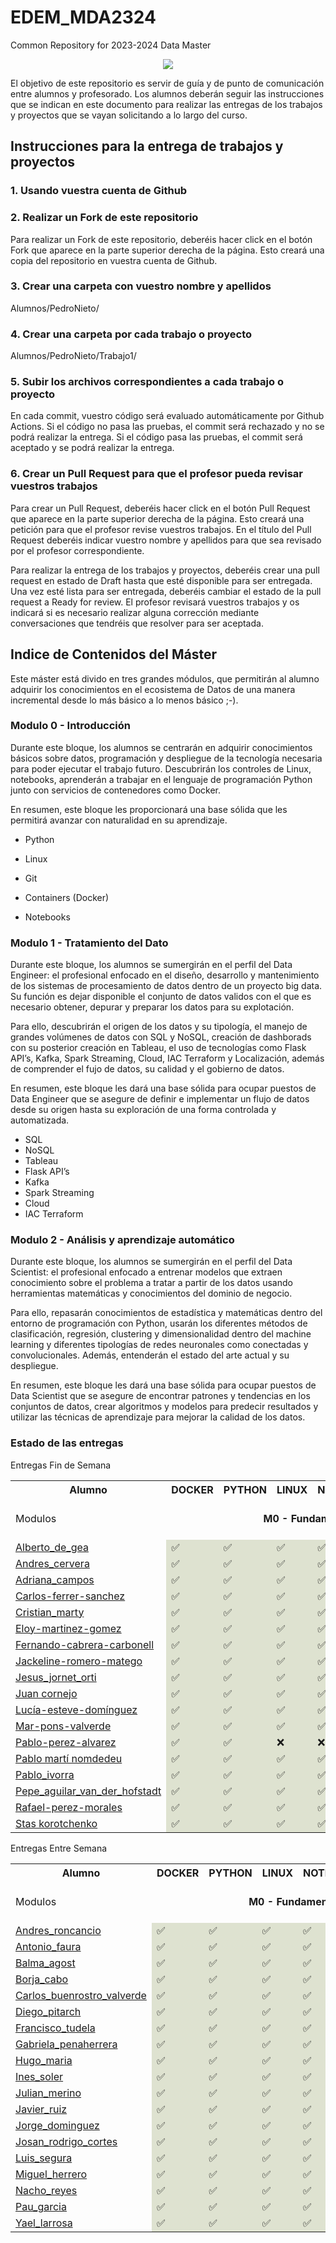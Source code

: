 # EDEM_MDA2324
Common Repository for 2023-2024 Data Master

<div align=center><img src="https://edem.eu/wp-content/uploads/2019/11/peces_edem.png" /></div>

El objetivo de este repositorio es servir de guía y de punto de comunicación entre alumnos y profesorado. Los alumnos deberán seguir las instrucciones que se indican en este documento para realizar las entregas de los trabajos y proyectos que se vayan solicitando a lo largo del curso.

## Instrucciones para la entrega de trabajos y proyectos

### 1. Usando vuestra cuenta de Github
### 2. Realizar un Fork de este repositorio

Para realizar un Fork de este repositorio, deberéis hacer click en el botón Fork que aparece en la parte superior derecha de la página. Esto creará una copia del repositorio en vuestra cuenta de Github.

### 3. Crear una carpeta con vuestro nombre y apellidos

Alumnos/PedroNieto/

### 4. Crear una carpeta por cada trabajo o proyecto

Alumnos/PedroNieto/Trabajo1/

### 5. Subir los archivos correspondientes a cada trabajo o proyecto

En cada commit, vuestro código será evaluado automáticamente por Github Actions. Si el código no pasa las pruebas, el commit será rechazado y no se podrá realizar la entrega. Si el código pasa las pruebas, el commit será aceptado y se podrá realizar la entrega.


### 6. Crear un Pull Request para que el profesor pueda revisar vuestros trabajos

Para crear un Pull Request, deberéis hacer click en el botón Pull Request que aparece en la parte superior derecha de la página. Esto creará una petición para que el profesor revise vuestros trabajos. En el título del Pull Request deberéis indicar vuestro nombre y apellidos para que sea revisado por el profesor correspondiente.

Para realizar la entrega de los trabajos y proyectos, deberéis crear una pull request en estado de Draft hasta que esté disponible para ser entregada. Una vez esté lista para ser entregada, deberéis cambiar el estado de la pull request a Ready for review. El profesor revisará vuestros trabajos y os indicará si es necesario realizar alguna corrección mediante conversaciones que tendréis que resolver para ser aceptada.

## Indice de Contenidos del Máster

Este máster está divido en tres grandes módulos, que permitirán al alumno adquirir los conocimientos en el ecosistema de Datos de una manera incremental desde lo más básico a lo menos básico ;-).

### Modulo 0 - Introducción 
Durante este bloque, los alumnos se centrarán en adquirir conocimientos básicos sobre datos, programación y despliegue de la tecnología necesaria para poder ejecutar el trabajo futuro. Descubrirán los controles de Linux, notebooks, aprenderán a trabajar en el lenguaje de programación Python junto con servicios de contenedores como Docker.

En resumen, este bloque les proporcionará una base sólida que les permitirá avanzar con naturalidad en su aprendizaje.

- Python

- Linux

- Git

- Containers (Docker)

- Notebooks

### Modulo 1 - Tratamiento del Dato
Durante este bloque, los alumnos se sumergirán en el perfil del Data Engineer: el profesional enfocado en el diseño, desarrollo y mantenimiento de los sistemas de procesamiento de datos dentro de un proyecto big data. Su función es dejar disponible el conjunto de datos validos con el que es necesario obtener, depurar y preparar los datos para su explotación.

Para ello, descubrirán el origen de los datos y su tipología, el manejo de grandes volúmenes de datos con SQL y NoSQL, creación de dashborads con su posterior creación en Tableau, el uso de tecnologías como Flask API’s, Kafka, Spark Streaming, Cloud, IAC Terraform y Localización, además de comprender el fujo de datos, su calidad y el gobierno de datos.

En resumen, este bloque les dará una base sólida para ocupar puestos de Data Engineer que se asegure de definir e implementar un flujo de datos desde su origen hasta su exploración de una forma controlada y automatizada.

- SQL
- NoSQL
- Tableau
- Flask API’s
- Kafka
- Spark Streaming
- Cloud
- IAC Terraform


### Modulo 2 - Análisis y aprendizaje automático

Durante este bloque, los alumnos se sumergirán en el perfil del Data Scientist: el profesional enfocado a entrenar modelos que extraen conocimiento sobre el problema a tratar a partir de los datos usando herramientas matemáticas y conocimientos del dominio de negocio.

Para ello, repasarán conocimientos de estadística y matemáticas dentro del entorno de programación con Python, usarán los diferentes métodos de clasificación, regresión, clustering y dimensionalidad dentro del machine learning y diferentes tipologías de redes neuronales como conectadas y convolucionales. Además, entenderán el estado del arte actual y su despliegue.

En resumen, este bloque les dará una base sólida para ocupar puestos de Data Scientist que se asegure de encontrar patrones y tendencias en los conjuntos de datos, crear algoritmos y modelos para predecir resultados y utilizar las técnicas de aprendizaje para mejorar la calidad de los datos.

### Estado de las entregas
Entregas Fin de Semana
<table>
<tr><th>Alumno</th>
<th>DOCKER</th>
<th>PYTHON</th>
<th>LINUX</th>
<th>NOTEBOOKS</th>
<th>AHORCADO</th>
<th>SQL</th>
<th>FLASK</th>
<th>KAFKA</th>
<th>SPARK</th>
<th>DATAFLOW</th>
<th>CLOUD</th>
<th>DEVSECOPS</th>
<th>ESTADISTICA</th>
<th>DEEP_LEARNING</th>
</tr>
<tr>
<td> Modulos </td>
<td color='#dee2d0' style='text-align: center;font-weight: bold' colspan='5'> M0 - Fundamentos </td>
<td color='#a5cbaa' style='text-align: center;font-weight: bold' colspan='2'> M1.1 - Tratamiento Tradicional </td>
<td color='#9bc99e' style='text-align: center;font-weight: bold' colspan='2'> M1.2 - Streaming On Prem </td>
<td color='#779777' style='text-align: center;font-weight: bold' colspan='3'> M1.3 - Cloud Approach </td>
<td color='#5f7b6e' style='text-align: center;font-weight: bold' colspan='1'> M2.1 - Estadística </td>
<td color='#5f7b6e' style='text-align: center;font-weight: bold' colspan='1'> M2.2 - ML / DL </td>
</tr>
<tr>
<tr>
<td><a href='https://github.com/a10pepo/EDEM_MDA2324/tree/main/Alumnos/FS/ALBERTO_DE_GEA'>Alberto_de_gea</a></td>
<td bgcolor='#dee2d0'>✅</td>
<td bgcolor='#dee2d0'>✅</td>
<td bgcolor='#dee2d0'>✅</td>
<td bgcolor='#dee2d0'>✅</td>
<td bgcolor='#dee2d0'>✅</td>
<td bgcolor='#a5cbaa'>✅</td>
<td bgcolor='#a5cbaa'>✅</td>
<td bgcolor='#9bc99e'>✅</td>
<td bgcolor='#9bc99e'>✅</td>
<td bgcolor='#779777'>❌</td>
<td bgcolor='#779777'>✅</td>
<td bgcolor='#779777'>✅</td>
<td bgcolor='#5f7b6e'>❌</td>
<td bgcolor='#4d5e5b'>❌</td>
</tr>
<tr>
<td><a href='https://github.com/a10pepo/EDEM_MDA2324/tree/main/Alumnos/FS/ANDRES_CERVERA'>Andres_cervera</a></td>
<td bgcolor='#dee2d0'>✅</td>
<td bgcolor='#dee2d0'>✅</td>
<td bgcolor='#dee2d0'>✅</td>
<td bgcolor='#dee2d0'>✅</td>
<td bgcolor='#dee2d0'>✅</td>
<td bgcolor='#a5cbaa'>✅</td>
<td bgcolor='#a5cbaa'>✅</td>
<td bgcolor='#9bc99e'>✅</td>
<td bgcolor='#9bc99e'>✅</td>
<td bgcolor='#779777'>✅</td>
<td bgcolor='#779777'>✅</td>
<td bgcolor='#779777'>✅</td>
<td bgcolor='#5f7b6e'>❌</td>
<td bgcolor='#4d5e5b'>❌</td>
</tr>
<tr>
<td><a href='https://github.com/a10pepo/EDEM_MDA2324/tree/main/Alumnos/FS/Adriana_Campos'>Adriana_campos</a></td>
<td bgcolor='#dee2d0'>✅</td>
<td bgcolor='#dee2d0'>✅</td>
<td bgcolor='#dee2d0'>✅</td>
<td bgcolor='#dee2d0'>✅</td>
<td bgcolor='#dee2d0'>✅</td>
<td bgcolor='#a5cbaa'>✅</td>
<td bgcolor='#a5cbaa'>✅</td>
<td bgcolor='#9bc99e'>✅</td>
<td bgcolor='#9bc99e'>✅</td>
<td bgcolor='#779777'>✅</td>
<td bgcolor='#779777'>✅</td>
<td bgcolor='#779777'>✅</td>
<td bgcolor='#5f7b6e'>❌</td>
<td bgcolor='#4d5e5b'>❌</td>
</tr>
<tr>
<td><a href='https://github.com/a10pepo/EDEM_MDA2324/tree/main/Alumnos/FS/CARLOS-FERRER-SANCHEZ'>Carlos-ferrer-sanchez</a></td>
<td bgcolor='#dee2d0'>✅</td>
<td bgcolor='#dee2d0'>✅</td>
<td bgcolor='#dee2d0'>✅</td>
<td bgcolor='#dee2d0'>✅</td>
<td bgcolor='#dee2d0'>✅</td>
<td bgcolor='#a5cbaa'>✅</td>
<td bgcolor='#a5cbaa'>✅</td>
<td bgcolor='#9bc99e'>✅</td>
<td bgcolor='#9bc99e'>✅</td>
<td bgcolor='#779777'>✅</td>
<td bgcolor='#779777'>✅</td>
<td bgcolor='#779777'>✅</td>
<td bgcolor='#5f7b6e'>❌</td>
<td bgcolor='#4d5e5b'>❌</td>
</tr>
<tr>
<td><a href='https://github.com/a10pepo/EDEM_MDA2324/tree/main/Alumnos/FS/CRISTIAN_MARTY'>Cristian_marty</a></td>
<td bgcolor='#dee2d0'>✅</td>
<td bgcolor='#dee2d0'>✅</td>
<td bgcolor='#dee2d0'>✅</td>
<td bgcolor='#dee2d0'>✅</td>
<td bgcolor='#dee2d0'>✅</td>
<td bgcolor='#a5cbaa'>✅</td>
<td bgcolor='#a5cbaa'>✅</td>
<td bgcolor='#9bc99e'>✅</td>
<td bgcolor='#9bc99e'>✅</td>
<td bgcolor='#779777'>✅</td>
<td bgcolor='#779777'>✅</td>
<td bgcolor='#779777'>✅</td>
<td bgcolor='#5f7b6e'>❌</td>
<td bgcolor='#4d5e5b'>❌</td>
</tr>
<tr>
<td><a href='https://github.com/a10pepo/EDEM_MDA2324/tree/main/Alumnos/FS/ELOY-MARTINEZ-GOMEZ'>Eloy-martinez-gomez</a></td>
<td bgcolor='#dee2d0'>✅</td>
<td bgcolor='#dee2d0'>✅</td>
<td bgcolor='#dee2d0'>✅</td>
<td bgcolor='#dee2d0'>✅</td>
<td bgcolor='#dee2d0'>✅</td>
<td bgcolor='#a5cbaa'>✅</td>
<td bgcolor='#a5cbaa'>✅</td>
<td bgcolor='#9bc99e'>✅</td>
<td bgcolor='#9bc99e'>✅</td>
<td bgcolor='#779777'>❌</td>
<td bgcolor='#779777'>✅</td>
<td bgcolor='#779777'>✅</td>
<td bgcolor='#5f7b6e'>❌</td>
<td bgcolor='#4d5e5b'>❌</td>
</tr>
<tr>
<td><a href='https://github.com/a10pepo/EDEM_MDA2324/tree/main/Alumnos/FS/FERNANDO-CABRERA-CARBONELL'>Fernando-cabrera-carbonell</a></td>
<td bgcolor='#dee2d0'>✅</td>
<td bgcolor='#dee2d0'>✅</td>
<td bgcolor='#dee2d0'>✅</td>
<td bgcolor='#dee2d0'>✅</td>
<td bgcolor='#dee2d0'>✅</td>
<td bgcolor='#a5cbaa'>✅</td>
<td bgcolor='#a5cbaa'>✅</td>
<td bgcolor='#9bc99e'>✅</td>
<td bgcolor='#9bc99e'>✅</td>
<td bgcolor='#779777'>✅</td>
<td bgcolor='#779777'>✅</td>
<td bgcolor='#779777'>✅</td>
<td bgcolor='#5f7b6e'>❌</td>
<td bgcolor='#4d5e5b'>❌</td>
</tr>
<tr>
<td><a href='https://github.com/a10pepo/EDEM_MDA2324/tree/main/Alumnos/FS/JACKELINE-ROMERO-MATEGO'>Jackeline-romero-matego</a></td>
<td bgcolor='#dee2d0'>✅</td>
<td bgcolor='#dee2d0'>✅</td>
<td bgcolor='#dee2d0'>✅</td>
<td bgcolor='#dee2d0'>✅</td>
<td bgcolor='#dee2d0'>✅</td>
<td bgcolor='#a5cbaa'>✅</td>
<td bgcolor='#a5cbaa'>✅</td>
<td bgcolor='#9bc99e'>✅</td>
<td bgcolor='#9bc99e'>✅</td>
<td bgcolor='#779777'>✅</td>
<td bgcolor='#779777'>✅</td>
<td bgcolor='#779777'>✅</td>
<td bgcolor='#5f7b6e'>❌</td>
<td bgcolor='#4d5e5b'>❌</td>
</tr>
<tr>
<td><a href='https://github.com/a10pepo/EDEM_MDA2324/tree/main/Alumnos/FS/JESUS_JORNET_ORTI'>Jesus_jornet_orti</a></td>
<td bgcolor='#dee2d0'>✅</td>
<td bgcolor='#dee2d0'>✅</td>
<td bgcolor='#dee2d0'>✅</td>
<td bgcolor='#dee2d0'>✅</td>
<td bgcolor='#dee2d0'>✅</td>
<td bgcolor='#a5cbaa'>✅</td>
<td bgcolor='#a5cbaa'>✅</td>
<td bgcolor='#9bc99e'>✅</td>
<td bgcolor='#9bc99e'>✅</td>
<td bgcolor='#779777'>❌</td>
<td bgcolor='#779777'>✅</td>
<td bgcolor='#779777'>✅</td>
<td bgcolor='#5f7b6e'>❌</td>
<td bgcolor='#4d5e5b'>❌</td>
</tr>
<tr>
<td><a href='https://github.com/a10pepo/EDEM_MDA2324/tree/main/Alumnos/FS/JUAN CORNEJO'>Juan cornejo</a></td>
<td bgcolor='#dee2d0'>✅</td>
<td bgcolor='#dee2d0'>✅</td>
<td bgcolor='#dee2d0'>✅</td>
<td bgcolor='#dee2d0'>✅</td>
<td bgcolor='#dee2d0'>✅</td>
<td bgcolor='#a5cbaa'>✅</td>
<td bgcolor='#a5cbaa'>✅</td>
<td bgcolor='#9bc99e'>✅</td>
<td bgcolor='#9bc99e'>✅</td>
<td bgcolor='#779777'>✅</td>
<td bgcolor='#779777'>✅</td>
<td bgcolor='#779777'>✅</td>
<td bgcolor='#5f7b6e'>❌</td>
<td bgcolor='#4d5e5b'>❌</td>
</tr>
<tr>
<td><a href='https://github.com/a10pepo/EDEM_MDA2324/tree/main/Alumnos/FS/Lucía-Esteve-Domínguez'>Lucía-esteve-domínguez</a></td>
<td bgcolor='#dee2d0'>✅</td>
<td bgcolor='#dee2d0'>✅</td>
<td bgcolor='#dee2d0'>✅</td>
<td bgcolor='#dee2d0'>✅</td>
<td bgcolor='#dee2d0'>✅</td>
<td bgcolor='#a5cbaa'>✅</td>
<td bgcolor='#a5cbaa'>✅</td>
<td bgcolor='#9bc99e'>✅</td>
<td bgcolor='#9bc99e'>✅</td>
<td bgcolor='#779777'>❌</td>
<td bgcolor='#779777'>✅</td>
<td bgcolor='#779777'>✅</td>
<td bgcolor='#5f7b6e'>❌</td>
<td bgcolor='#4d5e5b'>❌</td>
</tr>
<tr>
<td><a href='https://github.com/a10pepo/EDEM_MDA2324/tree/main/Alumnos/FS/MAR-PONS-VALVERDE'>Mar-pons-valverde</a></td>
<td bgcolor='#dee2d0'>✅</td>
<td bgcolor='#dee2d0'>✅</td>
<td bgcolor='#dee2d0'>✅</td>
<td bgcolor='#dee2d0'>✅</td>
<td bgcolor='#dee2d0'>✅</td>
<td bgcolor='#a5cbaa'>✅</td>
<td bgcolor='#a5cbaa'>✅</td>
<td bgcolor='#9bc99e'>✅</td>
<td bgcolor='#9bc99e'>✅</td>
<td bgcolor='#779777'>✅</td>
<td bgcolor='#779777'>✅</td>
<td bgcolor='#779777'>✅</td>
<td bgcolor='#5f7b6e'>❌</td>
<td bgcolor='#4d5e5b'>❌</td>
</tr>
<tr>
<td><a href='https://github.com/a10pepo/EDEM_MDA2324/tree/main/Alumnos/FS/PABLO-PEREZ-ALVAREZ'>Pablo-perez-alvarez</a></td>
<td bgcolor='#dee2d0'>✅</td>
<td bgcolor='#dee2d0'>✅</td>
<td bgcolor='#dee2d0'>❌</td>
<td bgcolor='#dee2d0'>❌</td>
<td bgcolor='#dee2d0'>✅</td>
<td bgcolor='#a5cbaa'>✅</td>
<td bgcolor='#a5cbaa'>✅</td>
<td bgcolor='#9bc99e'>❌</td>
<td bgcolor='#9bc99e'>❌</td>
<td bgcolor='#779777'>❌</td>
<td bgcolor='#779777'>❌</td>
<td bgcolor='#779777'>✅</td>
<td bgcolor='#5f7b6e'>❌</td>
<td bgcolor='#4d5e5b'>❌</td>
</tr>
<tr>
<td><a href='https://github.com/a10pepo/EDEM_MDA2324/tree/main/Alumnos/FS/Pablo Martí Nomdedeu'>Pablo martí nomdedeu</a></td>
<td bgcolor='#dee2d0'>✅</td>
<td bgcolor='#dee2d0'>✅</td>
<td bgcolor='#dee2d0'>✅</td>
<td bgcolor='#dee2d0'>✅</td>
<td bgcolor='#dee2d0'>✅</td>
<td bgcolor='#a5cbaa'>✅</td>
<td bgcolor='#a5cbaa'>✅</td>
<td bgcolor='#9bc99e'>✅</td>
<td bgcolor='#9bc99e'>❌</td>
<td bgcolor='#779777'>❌</td>
<td bgcolor='#779777'>❌</td>
<td bgcolor='#779777'>✅</td>
<td bgcolor='#5f7b6e'>❌</td>
<td bgcolor='#4d5e5b'>❌</td>
</tr>
<tr>
<td><a href='https://github.com/a10pepo/EDEM_MDA2324/tree/main/Alumnos/FS/Pablo_Ivorra'>Pablo_ivorra</a></td>
<td bgcolor='#dee2d0'>✅</td>
<td bgcolor='#dee2d0'>✅</td>
<td bgcolor='#dee2d0'>✅</td>
<td bgcolor='#dee2d0'>✅</td>
<td bgcolor='#dee2d0'>✅</td>
<td bgcolor='#a5cbaa'>✅</td>
<td bgcolor='#a5cbaa'>✅</td>
<td bgcolor='#9bc99e'>✅</td>
<td bgcolor='#9bc99e'>✅</td>
<td bgcolor='#779777'>✅</td>
<td bgcolor='#779777'>✅</td>
<td bgcolor='#779777'>✅</td>
<td bgcolor='#5f7b6e'>❌</td>
<td bgcolor='#4d5e5b'>❌</td>
</tr>
<tr>
<td><a href='https://github.com/a10pepo/EDEM_MDA2324/tree/main/Alumnos/FS/Pepe_Aguilar_van_der_Hofstadt'>Pepe_aguilar_van_der_hofstadt</a></td>
<td bgcolor='#dee2d0'>✅</td>
<td bgcolor='#dee2d0'>✅</td>
<td bgcolor='#dee2d0'>✅</td>
<td bgcolor='#dee2d0'>✅</td>
<td bgcolor='#dee2d0'>✅</td>
<td bgcolor='#a5cbaa'>✅</td>
<td bgcolor='#a5cbaa'>✅</td>
<td bgcolor='#9bc99e'>✅</td>
<td bgcolor='#9bc99e'>✅</td>
<td bgcolor='#779777'>✅</td>
<td bgcolor='#779777'>✅</td>
<td bgcolor='#779777'>✅</td>
<td bgcolor='#5f7b6e'>❌</td>
<td bgcolor='#4d5e5b'>❌</td>
</tr>
<tr>
<td><a href='https://github.com/a10pepo/EDEM_MDA2324/tree/main/Alumnos/FS/RAFAEL-PEREZ-MORALES'>Rafael-perez-morales</a></td>
<td bgcolor='#dee2d0'>✅</td>
<td bgcolor='#dee2d0'>✅</td>
<td bgcolor='#dee2d0'>✅</td>
<td bgcolor='#dee2d0'>✅</td>
<td bgcolor='#dee2d0'>✅</td>
<td bgcolor='#a5cbaa'>✅</td>
<td bgcolor='#a5cbaa'>❌</td>
<td bgcolor='#9bc99e'>✅</td>
<td bgcolor='#9bc99e'>❌</td>
<td bgcolor='#779777'>✅</td>
<td bgcolor='#779777'>✅</td>
<td bgcolor='#779777'>✅</td>
<td bgcolor='#5f7b6e'>❌</td>
<td bgcolor='#4d5e5b'>❌</td>
</tr>
<tr>
<td><a href='https://github.com/a10pepo/EDEM_MDA2324/tree/main/Alumnos/FS/Stas Korotchenko'>Stas korotchenko</a></td>
<td bgcolor='#dee2d0'>✅</td>
<td bgcolor='#dee2d0'>✅</td>
<td bgcolor='#dee2d0'>✅</td>
<td bgcolor='#dee2d0'>✅</td>
<td bgcolor='#dee2d0'>✅</td>
<td bgcolor='#a5cbaa'>✅</td>
<td bgcolor='#a5cbaa'>✅</td>
<td bgcolor='#9bc99e'>✅</td>
<td bgcolor='#9bc99e'>✅</td>
<td bgcolor='#779777'>✅</td>
<td bgcolor='#779777'>✅</td>
<td bgcolor='#779777'>✅</td>
<td bgcolor='#5f7b6e'>❌</td>
<td bgcolor='#4d5e5b'>❌</td>
</tr>
</table>


Entregas Entre Semana
<table>
<tr><th>Alumno</th>
<th>DOCKER</th>
<th>PYTHON</th>
<th>LINUX</th>
<th>NOTEBOOKS</th>
<th>AHORCADO</th>
<th>SQL</th>
<th>FLASK</th>
<th>KAFKA</th>
<th>SPARK</th>
<th>DATAFLOW</th>
<th>CLOUD</th>
<th>DEVSECOPS</th>
<th>ESTADISTICA</th>
<th>DEEP_LEARNING</th>
</tr>
<tr>
<td> Modulos </td>
<td color='#dee2d0' style='text-align: center;font-weight: bold' colspan='5'> M0 - Fundamentos </td>
<td color='#a5cbaa' style='text-align: center;font-weight: bold' colspan='2'> M1.1 - Tratamiento Tradicional </td>
<td color='#9bc99e' style='text-align: center;font-weight: bold' colspan='2'> M1.2 - Streaming On Prem </td>
<td color='#779777' style='text-align: center;font-weight: bold' colspan='3'> M1.3 - Cloud Approach </td>
<td color='#5f7b6e' style='text-align: center;font-weight: bold' colspan='1'> M2.1 - Estadística </td>
<td color='#5f7b6e' style='text-align: center;font-weight: bold' colspan='1'> M2.2 - ML / DL </td>
</tr>
<tr>
<tr>
<td><a href='https://github.com/a10pepo/EDEM_MDA2324/tree/main/Alumnos/ES/ANDRES_RONCANCIO'>Andres_roncancio</a></td>
<td bgcolor='#dee2d0'>✅</td>
<td bgcolor='#dee2d0'>✅</td>
<td bgcolor='#dee2d0'>✅</td>
<td bgcolor='#dee2d0'>✅</td>
<td bgcolor='#dee2d0'>✅</td>
<td bgcolor='#a5cbaa'>✅</td>
<td bgcolor='#a5cbaa'>✅</td>
<td bgcolor='#9bc99e'>✅</td>
<td bgcolor='#9bc99e'>✅</td>
<td bgcolor='#779777'>✅</td>
<td bgcolor='#779777'>✅</td>
<td bgcolor='#779777'>✅</td>
<td bgcolor='#5f7b6e'>❌</td>
<td bgcolor='#4d5e5b'>❌</td>
</tr>
<tr>
<td><a href='https://github.com/a10pepo/EDEM_MDA2324/tree/main/Alumnos/ES/ANTONIO_FAURA'>Antonio_faura</a></td>
<td bgcolor='#dee2d0'>✅</td>
<td bgcolor='#dee2d0'>✅</td>
<td bgcolor='#dee2d0'>✅</td>
<td bgcolor='#dee2d0'>✅</td>
<td bgcolor='#dee2d0'>✅</td>
<td bgcolor='#a5cbaa'>✅</td>
<td bgcolor='#a5cbaa'>✅</td>
<td bgcolor='#9bc99e'>✅</td>
<td bgcolor='#9bc99e'>✅</td>
<td bgcolor='#779777'>✅</td>
<td bgcolor='#779777'>✅</td>
<td bgcolor='#779777'>✅</td>
<td bgcolor='#5f7b6e'>❌</td>
<td bgcolor='#4d5e5b'>❌</td>
</tr>
<tr>
<td><a href='https://github.com/a10pepo/EDEM_MDA2324/tree/main/Alumnos/ES/BALMA_AGOST'>Balma_agost</a></td>
<td bgcolor='#dee2d0'>✅</td>
<td bgcolor='#dee2d0'>✅</td>
<td bgcolor='#dee2d0'>✅</td>
<td bgcolor='#dee2d0'>✅</td>
<td bgcolor='#dee2d0'>✅</td>
<td bgcolor='#a5cbaa'>✅</td>
<td bgcolor='#a5cbaa'>✅</td>
<td bgcolor='#9bc99e'>✅</td>
<td bgcolor='#9bc99e'>✅</td>
<td bgcolor='#779777'>✅</td>
<td bgcolor='#779777'>❌</td>
<td bgcolor='#779777'>✅</td>
<td bgcolor='#5f7b6e'>❌</td>
<td bgcolor='#4d5e5b'>❌</td>
</tr>
<tr>
<td><a href='https://github.com/a10pepo/EDEM_MDA2324/tree/main/Alumnos/ES/BORJA_CABO'>Borja_cabo</a></td>
<td bgcolor='#dee2d0'>✅</td>
<td bgcolor='#dee2d0'>✅</td>
<td bgcolor='#dee2d0'>✅</td>
<td bgcolor='#dee2d0'>✅</td>
<td bgcolor='#dee2d0'>✅</td>
<td bgcolor='#a5cbaa'>✅</td>
<td bgcolor='#a5cbaa'>✅</td>
<td bgcolor='#9bc99e'>✅</td>
<td bgcolor='#9bc99e'>✅</td>
<td bgcolor='#779777'>✅</td>
<td bgcolor='#779777'>✅</td>
<td bgcolor='#779777'>✅</td>
<td bgcolor='#5f7b6e'>❌</td>
<td bgcolor='#4d5e5b'>❌</td>
</tr>
<tr>
<td><a href='https://github.com/a10pepo/EDEM_MDA2324/tree/main/Alumnos/ES/CARLOS_BUENROSTRO_VALVERDE'>Carlos_buenrostro_valverde</a></td>
<td bgcolor='#dee2d0'>✅</td>
<td bgcolor='#dee2d0'>✅</td>
<td bgcolor='#dee2d0'>✅</td>
<td bgcolor='#dee2d0'>✅</td>
<td bgcolor='#dee2d0'>✅</td>
<td bgcolor='#a5cbaa'>✅</td>
<td bgcolor='#a5cbaa'>✅</td>
<td bgcolor='#9bc99e'>✅</td>
<td bgcolor='#9bc99e'>✅</td>
<td bgcolor='#779777'>✅</td>
<td bgcolor='#779777'>✅</td>
<td bgcolor='#779777'>✅</td>
<td bgcolor='#5f7b6e'>❌</td>
<td bgcolor='#4d5e5b'>❌</td>
</tr>
<tr>
<td><a href='https://github.com/a10pepo/EDEM_MDA2324/tree/main/Alumnos/ES/Diego_Pitarch'>Diego_pitarch</a></td>
<td bgcolor='#dee2d0'>✅</td>
<td bgcolor='#dee2d0'>✅</td>
<td bgcolor='#dee2d0'>✅</td>
<td bgcolor='#dee2d0'>✅</td>
<td bgcolor='#dee2d0'>✅</td>
<td bgcolor='#a5cbaa'>✅</td>
<td bgcolor='#a5cbaa'>✅</td>
<td bgcolor='#9bc99e'>✅</td>
<td bgcolor='#9bc99e'>✅</td>
<td bgcolor='#779777'>✅</td>
<td bgcolor='#779777'>✅</td>
<td bgcolor='#779777'>✅</td>
<td bgcolor='#5f7b6e'>❌</td>
<td bgcolor='#4d5e5b'>❌</td>
</tr>
<tr>
<td><a href='https://github.com/a10pepo/EDEM_MDA2324/tree/main/Alumnos/ES/Francisco_Tudela'>Francisco_tudela</a></td>
<td bgcolor='#dee2d0'>✅</td>
<td bgcolor='#dee2d0'>✅</td>
<td bgcolor='#dee2d0'>✅</td>
<td bgcolor='#dee2d0'>✅</td>
<td bgcolor='#dee2d0'>✅</td>
<td bgcolor='#a5cbaa'>✅</td>
<td bgcolor='#a5cbaa'>✅</td>
<td bgcolor='#9bc99e'>✅</td>
<td bgcolor='#9bc99e'>✅</td>
<td bgcolor='#779777'>✅</td>
<td bgcolor='#779777'>✅</td>
<td bgcolor='#779777'>✅</td>
<td bgcolor='#5f7b6e'>❌</td>
<td bgcolor='#4d5e5b'>❌</td>
</tr>
<tr>
<td><a href='https://github.com/a10pepo/EDEM_MDA2324/tree/main/Alumnos/ES/Gabriela_Penaherrera'>Gabriela_penaherrera</a></td>
<td bgcolor='#dee2d0'>✅</td>
<td bgcolor='#dee2d0'>✅</td>
<td bgcolor='#dee2d0'>✅</td>
<td bgcolor='#dee2d0'>✅</td>
<td bgcolor='#dee2d0'>✅</td>
<td bgcolor='#a5cbaa'>✅</td>
<td bgcolor='#a5cbaa'>✅</td>
<td bgcolor='#9bc99e'>✅</td>
<td bgcolor='#9bc99e'>✅</td>
<td bgcolor='#779777'>✅</td>
<td bgcolor='#779777'>✅</td>
<td bgcolor='#779777'>✅</td>
<td bgcolor='#5f7b6e'>❌</td>
<td bgcolor='#4d5e5b'>❌</td>
</tr>
<tr>
<td><a href='https://github.com/a10pepo/EDEM_MDA2324/tree/main/Alumnos/ES/HUGO_MARIA'>Hugo_maria</a></td>
<td bgcolor='#dee2d0'>✅</td>
<td bgcolor='#dee2d0'>✅</td>
<td bgcolor='#dee2d0'>✅</td>
<td bgcolor='#dee2d0'>✅</td>
<td bgcolor='#dee2d0'>✅</td>
<td bgcolor='#a5cbaa'>✅</td>
<td bgcolor='#a5cbaa'>✅</td>
<td bgcolor='#9bc99e'>✅</td>
<td bgcolor='#9bc99e'>✅</td>
<td bgcolor='#779777'>✅</td>
<td bgcolor='#779777'>✅</td>
<td bgcolor='#779777'>✅</td>
<td bgcolor='#5f7b6e'>❌</td>
<td bgcolor='#4d5e5b'>❌</td>
</tr>
<tr>
<td><a href='https://github.com/a10pepo/EDEM_MDA2324/tree/main/Alumnos/ES/INES_SOLER'>Ines_soler</a></td>
<td bgcolor='#dee2d0'>✅</td>
<td bgcolor='#dee2d0'>✅</td>
<td bgcolor='#dee2d0'>✅</td>
<td bgcolor='#dee2d0'>✅</td>
<td bgcolor='#dee2d0'>✅</td>
<td bgcolor='#a5cbaa'>✅</td>
<td bgcolor='#a5cbaa'>✅</td>
<td bgcolor='#9bc99e'>✅</td>
<td bgcolor='#9bc99e'>✅</td>
<td bgcolor='#779777'>✅</td>
<td bgcolor='#779777'>✅</td>
<td bgcolor='#779777'>✅</td>
<td bgcolor='#5f7b6e'>❌</td>
<td bgcolor='#4d5e5b'>❌</td>
</tr>
<tr>
<td><a href='https://github.com/a10pepo/EDEM_MDA2324/tree/main/Alumnos/ES/JULIAN_MERINO'>Julian_merino</a></td>
<td bgcolor='#dee2d0'>✅</td>
<td bgcolor='#dee2d0'>✅</td>
<td bgcolor='#dee2d0'>✅</td>
<td bgcolor='#dee2d0'>✅</td>
<td bgcolor='#dee2d0'>✅</td>
<td bgcolor='#a5cbaa'>✅</td>
<td bgcolor='#a5cbaa'>✅</td>
<td bgcolor='#9bc99e'>✅</td>
<td bgcolor='#9bc99e'>✅</td>
<td bgcolor='#779777'>✅</td>
<td bgcolor='#779777'>✅</td>
<td bgcolor='#779777'>✅</td>
<td bgcolor='#5f7b6e'>❌</td>
<td bgcolor='#4d5e5b'>❌</td>
</tr>
<tr>
<td><a href='https://github.com/a10pepo/EDEM_MDA2324/tree/main/Alumnos/ES/Javier_Ruiz'>Javier_ruiz</a></td>
<td bgcolor='#dee2d0'>✅</td>
<td bgcolor='#dee2d0'>✅</td>
<td bgcolor='#dee2d0'>✅</td>
<td bgcolor='#dee2d0'>✅</td>
<td bgcolor='#dee2d0'>✅</td>
<td bgcolor='#a5cbaa'>✅</td>
<td bgcolor='#a5cbaa'>✅</td>
<td bgcolor='#9bc99e'>✅</td>
<td bgcolor='#9bc99e'>✅</td>
<td bgcolor='#779777'>✅</td>
<td bgcolor='#779777'>✅</td>
<td bgcolor='#779777'>✅</td>
<td bgcolor='#5f7b6e'>❌</td>
<td bgcolor='#4d5e5b'>❌</td>
</tr>
<tr>
<td><a href='https://github.com/a10pepo/EDEM_MDA2324/tree/main/Alumnos/ES/Jorge_Dominguez'>Jorge_dominguez</a></td>
<td bgcolor='#dee2d0'>✅</td>
<td bgcolor='#dee2d0'>✅</td>
<td bgcolor='#dee2d0'>✅</td>
<td bgcolor='#dee2d0'>✅</td>
<td bgcolor='#dee2d0'>✅</td>
<td bgcolor='#a5cbaa'>✅</td>
<td bgcolor='#a5cbaa'>✅</td>
<td bgcolor='#9bc99e'>✅</td>
<td bgcolor='#9bc99e'>✅</td>
<td bgcolor='#779777'>✅</td>
<td bgcolor='#779777'>✅</td>
<td bgcolor='#779777'>✅</td>
<td bgcolor='#5f7b6e'>❌</td>
<td bgcolor='#4d5e5b'>❌</td>
</tr>
<tr>
<td><a href='https://github.com/a10pepo/EDEM_MDA2324/tree/main/Alumnos/ES/Josan_Rodrigo_Cortes'>Josan_rodrigo_cortes</a></td>
<td bgcolor='#dee2d0'>✅</td>
<td bgcolor='#dee2d0'>✅</td>
<td bgcolor='#dee2d0'>✅</td>
<td bgcolor='#dee2d0'>✅</td>
<td bgcolor='#dee2d0'>✅</td>
<td bgcolor='#a5cbaa'>✅</td>
<td bgcolor='#a5cbaa'>✅</td>
<td bgcolor='#9bc99e'>✅</td>
<td bgcolor='#9bc99e'>✅</td>
<td bgcolor='#779777'>✅</td>
<td bgcolor='#779777'>✅</td>
<td bgcolor='#779777'>✅</td>
<td bgcolor='#5f7b6e'>❌</td>
<td bgcolor='#4d5e5b'>❌</td>
</tr>
<tr>
<td><a href='https://github.com/a10pepo/EDEM_MDA2324/tree/main/Alumnos/ES/Luis_Segura'>Luis_segura</a></td>
<td bgcolor='#dee2d0'>✅</td>
<td bgcolor='#dee2d0'>✅</td>
<td bgcolor='#dee2d0'>✅</td>
<td bgcolor='#dee2d0'>✅</td>
<td bgcolor='#dee2d0'>✅</td>
<td bgcolor='#a5cbaa'>✅</td>
<td bgcolor='#a5cbaa'>✅</td>
<td bgcolor='#9bc99e'>✅</td>
<td bgcolor='#9bc99e'>✅</td>
<td bgcolor='#779777'>✅</td>
<td bgcolor='#779777'>✅</td>
<td bgcolor='#779777'>✅</td>
<td bgcolor='#5f7b6e'>❌</td>
<td bgcolor='#4d5e5b'>❌</td>
</tr>
<tr>
<td><a href='https://github.com/a10pepo/EDEM_MDA2324/tree/main/Alumnos/ES/Miguel_Herrero'>Miguel_herrero</a></td>
<td bgcolor='#dee2d0'>✅</td>
<td bgcolor='#dee2d0'>✅</td>
<td bgcolor='#dee2d0'>✅</td>
<td bgcolor='#dee2d0'>✅</td>
<td bgcolor='#dee2d0'>✅</td>
<td bgcolor='#a5cbaa'>✅</td>
<td bgcolor='#a5cbaa'>✅</td>
<td bgcolor='#9bc99e'>✅</td>
<td bgcolor='#9bc99e'>✅</td>
<td bgcolor='#779777'>✅</td>
<td bgcolor='#779777'>❌</td>
<td bgcolor='#779777'>✅</td>
<td bgcolor='#5f7b6e'>❌</td>
<td bgcolor='#4d5e5b'>❌</td>
</tr>
<tr>
<td><a href='https://github.com/a10pepo/EDEM_MDA2324/tree/main/Alumnos/ES/NACHO_REYES'>Nacho_reyes</a></td>
<td bgcolor='#dee2d0'>✅</td>
<td bgcolor='#dee2d0'>✅</td>
<td bgcolor='#dee2d0'>✅</td>
<td bgcolor='#dee2d0'>✅</td>
<td bgcolor='#dee2d0'>✅</td>
<td bgcolor='#a5cbaa'>✅</td>
<td bgcolor='#a5cbaa'>✅</td>
<td bgcolor='#9bc99e'>✅</td>
<td bgcolor='#9bc99e'>✅</td>
<td bgcolor='#779777'>✅</td>
<td bgcolor='#779777'>✅</td>
<td bgcolor='#779777'>✅</td>
<td bgcolor='#5f7b6e'>❌</td>
<td bgcolor='#4d5e5b'>❌</td>
</tr>
<tr>
<td><a href='https://github.com/a10pepo/EDEM_MDA2324/tree/main/Alumnos/ES/Pau_Garcia'>Pau_garcia</a></td>
<td bgcolor='#dee2d0'>✅</td>
<td bgcolor='#dee2d0'>✅</td>
<td bgcolor='#dee2d0'>✅</td>
<td bgcolor='#dee2d0'>✅</td>
<td bgcolor='#dee2d0'>✅</td>
<td bgcolor='#a5cbaa'>✅</td>
<td bgcolor='#a5cbaa'>✅</td>
<td bgcolor='#9bc99e'>✅</td>
<td bgcolor='#9bc99e'>✅</td>
<td bgcolor='#779777'>✅</td>
<td bgcolor='#779777'>✅</td>
<td bgcolor='#779777'>✅</td>
<td bgcolor='#5f7b6e'>❌</td>
<td bgcolor='#4d5e5b'>❌</td>
</tr>
<tr>
<td><a href='https://github.com/a10pepo/EDEM_MDA2324/tree/main/Alumnos/ES/Yael_Larrosa'>Yael_larrosa</a></td>
<td bgcolor='#dee2d0'>✅</td>
<td bgcolor='#dee2d0'>✅</td>
<td bgcolor='#dee2d0'>✅</td>
<td bgcolor='#dee2d0'>✅</td>
<td bgcolor='#dee2d0'>✅</td>
<td bgcolor='#a5cbaa'>✅</td>
<td bgcolor='#a5cbaa'>✅</td>
<td bgcolor='#9bc99e'>✅</td>
<td bgcolor='#9bc99e'>✅</td>
<td bgcolor='#779777'>✅</td>
<td bgcolor='#779777'>✅</td>
<td bgcolor='#779777'>✅</td>
<td bgcolor='#5f7b6e'>❌</td>
<td bgcolor='#4d5e5b'>❌</td>
</tr>
</table>

